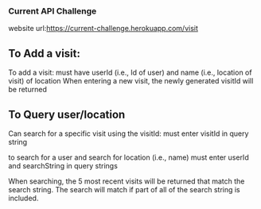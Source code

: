 ### Current API Challenge
 website url:https://current-challenge.herokuapp.com/visit
## To Add a visit:

To add a visit: 
must have userId (i.e., Id of user) and name (i.e., location of visit) of location
When entering a new visit, the newly generated visitId will be returned


## To Query user/location
Can search for a specific visit using the visitId:
must enter visitId in query string

to search for a user and search for location (i.e., name) must enter userId and searchString in query strings

When searching, the 5 most recent visits will be returned that match the search string.  The search will match if part of all of the search string is included.



